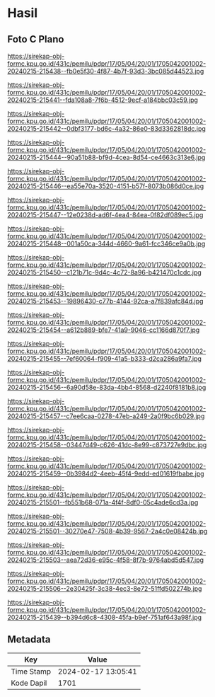 # Hasil

## Foto C Plano

https://sirekap-obj-formc.kpu.go.id/431c/pemilu/pdpr/17/05/04/20/01/1705042001002-20240215-215438--fb0e5f30-4f87-4b7f-93d3-3bc085d44523.jpg

https://sirekap-obj-formc.kpu.go.id/431c/pemilu/pdpr/17/05/04/20/01/1705042001002-20240215-215441--fda108a8-7f6b-4512-9ecf-a184bbc03c59.jpg

https://sirekap-obj-formc.kpu.go.id/431c/pemilu/pdpr/17/05/04/20/01/1705042001002-20240215-215442--0dbf3177-bd6c-4a32-86e0-83d3362818dc.jpg

https://sirekap-obj-formc.kpu.go.id/431c/pemilu/pdpr/17/05/04/20/01/1705042001002-20240215-215444--90a51b88-bf9d-4cea-8d54-ce4663c313e6.jpg

https://sirekap-obj-formc.kpu.go.id/431c/pemilu/pdpr/17/05/04/20/01/1705042001002-20240215-215446--ea55e70a-3520-4151-b57f-8073b086d0ce.jpg

https://sirekap-obj-formc.kpu.go.id/431c/pemilu/pdpr/17/05/04/20/01/1705042001002-20240215-215447--12e0238d-ad6f-4ea4-84ea-0f82df089ec5.jpg

https://sirekap-obj-formc.kpu.go.id/431c/pemilu/pdpr/17/05/04/20/01/1705042001002-20240215-215448--001a50ca-344d-4660-9a61-fcc346ce9a0b.jpg

https://sirekap-obj-formc.kpu.go.id/431c/pemilu/pdpr/17/05/04/20/01/1705042001002-20240215-215450--c121b71c-9d4c-4c72-8a96-b421470c1cdc.jpg

https://sirekap-obj-formc.kpu.go.id/431c/pemilu/pdpr/17/05/04/20/01/1705042001002-20240215-215453--19896430-c77b-4144-92ca-a7f839afc84d.jpg

https://sirekap-obj-formc.kpu.go.id/431c/pemilu/pdpr/17/05/04/20/01/1705042001002-20240215-215454--a612b889-bfe7-41a9-9046-cc1166d870f7.jpg

https://sirekap-obj-formc.kpu.go.id/431c/pemilu/pdpr/17/05/04/20/01/1705042001002-20240215-215455--7ef60064-f909-41a5-b333-d2ca286a9fa7.jpg

https://sirekap-obj-formc.kpu.go.id/431c/pemilu/pdpr/17/05/04/20/01/1705042001002-20240215-215456--6a90d58e-83da-4bb4-8568-d2240f8181b8.jpg

https://sirekap-obj-formc.kpu.go.id/431c/pemilu/pdpr/17/05/04/20/01/1705042001002-20240215-215457--c7ee6caa-0278-47eb-a249-2a0f9bc6b029.jpg

https://sirekap-obj-formc.kpu.go.id/431c/pemilu/pdpr/17/05/04/20/01/1705042001002-20240215-215458--03447d49-c626-41dc-8e99-c873727e9dbc.jpg

https://sirekap-obj-formc.kpu.go.id/431c/pemilu/pdpr/17/05/04/20/01/1705042001002-20240215-215459--0b3984d2-4eeb-45f4-9edd-ed01619fbabe.jpg

https://sirekap-obj-formc.kpu.go.id/431c/pemilu/pdpr/17/05/04/20/01/1705042001002-20240215-215501--fb551b68-071a-4f4f-8df0-05c4ade6cd3a.jpg

https://sirekap-obj-formc.kpu.go.id/431c/pemilu/pdpr/17/05/04/20/01/1705042001002-20240215-215501--30270e47-7508-4b39-9567-2a4c0e08424b.jpg

https://sirekap-obj-formc.kpu.go.id/431c/pemilu/pdpr/17/05/04/20/01/1705042001002-20240215-215503--aea72d36-e95c-4f58-8f7b-9764abd5d547.jpg

https://sirekap-obj-formc.kpu.go.id/431c/pemilu/pdpr/17/05/04/20/01/1705042001002-20240215-215506--2e30425f-3c38-4ec3-8e72-51ffd502274b.jpg

https://sirekap-obj-formc.kpu.go.id/431c/pemilu/pdpr/17/05/04/20/01/1705042001002-20240215-215439--b394d6c8-4308-45fa-b9ef-751af643a98f.jpg


## Metadata

| Key        | Value               |
| ---------- | ------------------- |
| Time Stamp | 2024-02-17 13:05:41 |
| Kode Dapil | 1701                |



